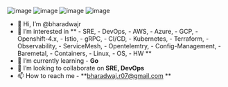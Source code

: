 ![image](https://user-images.githubusercontent.com/60858844/117482453-44e78980-af19-11eb-9f05-8d803c78604d.png)
![image](https://user-images.githubusercontent.com/60858844/117482496-53ce3c00-af19-11eb-8792-1514d22851d8.png)
![image](https://user-images.githubusercontent.com/60858844/117482391-2aadab80-af19-11eb-8092-f09482b1acfd.png)
![image](https://user-images.githubusercontent.com/60858844/117482423-34cfaa00-af19-11eb-8c32-ea8401fd8098.png)


- 👋 Hi, I’m @bharadwajr
- 👀 I’m interested in 
     ** - SRE,
      - DevOps,
      - AWS, 
      - Azure, 
      - GCP, 
      - Openshift-4.x, 
      - Istio, 
      - gRPC, 
      - CI/CD, 
      - Kubernetes, 
      - Terraform, 
      - Observability, 
      - ServiceMesh, 
      - Opentelemtry, 
      - Config-Management, 
      - Baremetal, 
      - Containers, 
      - Linux, 
      - OS, 
      - HW **
- 🌱 I’m currently learning - **Go**
- 💞️ I’m looking to collaborate on **SRE, DevOps**
- 📫 How to reach me - **bharadwaj.r07@gmail.com
**
<!---
bharadwajr567/bharadwajr567 is a ✨ special ✨ repository because its `README.md` (this file) appears on your GitHub profile.
You can click the Preview link to take a look at your changes.
--->
